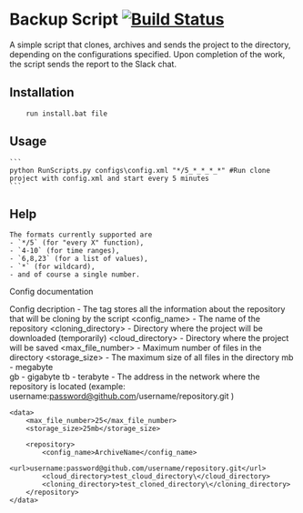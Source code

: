 # Backup Script [![Build Status](https://travis-ci.org/kipe/pycron.svg?branch=master)](https://travis-ci.org/kipe/pycron)
A simple script that clones, archives and sends the project to the directory, depending on the configurations specified. 
Upon completion of the work, the script sends the report to the Slack chat.

## Installation
```
	run install.bat file
```

## Usage
	```
	python RunScripts.py configs\config.xml "*/5_*_*_*_*" #Run clone project with config.xml and start every 5 minutes
	```
	
## Help
	The formats currently supported are
	- `*/5` (for "every X" function),
	- `4-10` (for time ranges),
	- `6,8,23` (for a list of values),
	- `*` (for wildcard),
	- and of course a single number.
	
	
Config documentation
<?xml version="1.0"?>

 Config decription
<repository> - The tag stores all the information about the repository that will be cloning by the script 
<config_name> - The name of the repository
<cloning_directory> - Directory where the project will be downloaded (temporarily) 
<cloud_directory> - Directory where the project will be saved 
<max_file_number> - Maximum number of files in the directory 
<storage_size> - The maximum size of all files in the directory
			mb - megabyte  
			gb - gigabyte 
			tb - terabyte 
<url> - The address in the network where the repository is located 
							(example: username:password@github.com/username/repository.git )

```
<data>
	<max_file_number>25</max_file_number>
	<storage_size>25mb</storage_size>

    <repository>
		<config_name>ArchiveName</config_name>
		<url>username:password@github.com/username/repository.git</url>
		<cloud_directory>test_cloud_directory\</cloud_directory>
		<cloning_directory>test_cloned_directory\</cloning_directory>
    </repository>
</data>
```